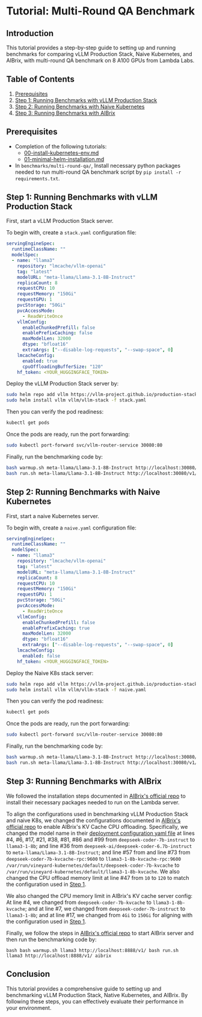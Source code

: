 # Tutorial: Multi-Round QA Benchmark

## Introduction

This tutorial provides a step-by-step guide to setting up and running benchmarks for comparing vLLM Production Stack, Naive Kubernetes, and AIBrix, with multi-round QA benchmark on 8 A100 GPUs from Lambda Labs.

## Table of Contents

1. [Prerequisites](#prerequisites)
2. [Step 1: Running Benchmarks with vLLM Production Stack](#step-1-running-benchmarks-with-vllm-production-stack)
3. [Step 2: Running Benchmarks with Naive Kubernetes](#step-2-running-benchmarks-with-naive-kubernetes)
4. [Step 3: Running Benchmarks with AIBrix](#step-3-running-benchmarks-with-aibrix)

## Prerequisites

- Completion of the following tutorials:
  - [00-install-kubernetes-env.md](00-install-kubernetes-env.md)
  - [01-minimal-helm-installation.md](01-minimal-helm-installation.md)
- In `benchmarks/multi-round-qa/`, Install necessary python packages needed to run multi-round QA benchmark script by `pip install -r requirements.txt`.

## Step 1: Running Benchmarks with vLLM Production Stack

First, start a vLLM Production Stack server.

To begin with, create a `stack.yaml` configuration file:

```yaml
servingEngineSpec:
  runtimeClassName: ""
  modelSpec:
  - name: "llama3"
    repository: "lmcache/vllm-openai"
    tag: "latest"
    modelURL: "meta-llama/Llama-3.1-8B-Instruct"
    replicaCount: 8
    requestCPU: 10
    requestMemory: "150Gi"
    requestGPU: 1
    pvcStorage: "50Gi"
    pvcAccessMode:
      - ReadWriteOnce
    vllmConfig:
      enableChunkedPrefill: false
      enablePrefixCaching: false
      maxModelLen: 32000
      dtype: "bfloat16"
      extraArgs: ["--disable-log-requests", "--swap-space", 0]
    lmcacheConfig:
      enabled: true
      cpuOffloadingBufferSize: "120"
    hf_token: <YOUR_HUGGINGFACE_TOKEN>
```

Deploy the vLLM Production Stack server by:

```bash
sudo helm repo add vllm https://vllm-project.github.io/production-stack
sudo helm install vllm vllm/vllm-stack -f stack.yaml
```

Then you can verify the pod readiness:

```bash
kubectl get pods
```

Once the pods are ready, run the port forwarding:

```bash
sudo kubectl port-forward svc/vllm-router-service 30080:80
```

Finally, run the benchmarking code by:

```bash
bash warmup.sh meta-llama/Llama-3.1-8B-Instruct http://localhost:30080/v1/
bash run.sh meta-llama/Llama-3.1-8B-Instruct http://localhost:30080/v1/ stack
```

## Step 2: Running Benchmarks with Naive Kubernetes

First, start a naive Kubernetes server.

To begin with, create a `naive.yaml` configuration file:

```yaml
servingEngineSpec:
  runtimeClassName: ""
  modelSpec:
  - name: "llama3"
    repository: "lmcache/vllm-openai"
    tag: "latest"
    modelURL: "meta-llama/Llama-3.1-8B-Instruct"
    replicaCount: 8
    requestCPU: 10
    requestMemory: "150Gi"
    requestGPU: 1
    pvcStorage: "50Gi"
    pvcAccessMode:
      - ReadWriteOnce
    vllmConfig:
      enableChunkedPrefill: false
      enablePrefixCaching: true
      maxModelLen: 32000
      dtype: "bfloat16"
      extraArgs: ["--disable-log-requests", "--swap-space", 0]
    lmcacheConfig:
      enabled: false
    hf_token: <YOUR_HUGGINGFACE_TOKEN>
```

Deploy the Naive K8s stack server:

```bash
sudo helm repo add vllm https://vllm-project.github.io/production-stack
sudo helm install vllm vllm/vllm-stack -f naive.yaml
```

Then you can verify the pod readiness:

```bash
kubectl get pods
```

Once the pods are ready, run the port forwarding:

```bash
sudo kubectl port-forward svc/vllm-router-service 30080:80
```

Finally, run the benchmarking code by:

```bash
bash warmup.sh meta-llama/Llama-3.1-8B-Instruct http://localhost:30080/v1/
bash run.sh meta-llama/Llama-3.1-8B-Instruct http://localhost:30080/v1/ native
```

## Step 3: Running Benchmarks with AIBrix

We followed the installation steps documented in [AIBrix's official repo](https://aibrix.readthedocs.io/latest/getting_started/installation/lambda.html) to install their necessary packages needed to run on the Lambda server.

To align the configurations used in benchmarking vLLM Production Stack and naive K8s, we changed the configurations documented in [AIBrix's official repo](https://aibrix.readthedocs.io/latest/features/distributed-kv-cache.html) to enable AIBrix's KV Cache CPU offloading.
Specifically, we changed the model name in their [deployment configuration yaml file](https://aibrix.readthedocs.io/latest/features/distributed-kv-cache.html) at lines #4, #6, #17, #21, #38, #81, #86 and #99 from `deepseek-coder-7b-instruct` to `llama3-1-8b`; and line #36 from `deepseek-ai/deepseek-coder-6.7b-instruct` to `meta-llama/Llama-3.1-8B-Instruct`; and line #57 from and line #73 from `deepseek-coder-7b-kvcache-rpc:9600` to `llama3-1-8b-kvcache-rpc:9600` `/var/run/vineyard-kubernetes/default/deepseek-coder-7b-kvcache` to `/var/run/vineyard-kubernetes/default/llama3-1-8b-kvcache`.
We also changed the CPU offload memory limit at line #47 from `10` to `120` to match the configuration used in [Step 1](#step-1-running-benchmarks-with-vllm-production-stack).

We also changed the CPU memory limit in AIBrix's KV cache server config: At line #4, we changed from `deepseek-coder-7b-kvcache` to `llama3-1-8b-kvcache`; and at line #7, we changed from `deepseek-coder-7b-instruct` to `llama3-1-8b`; and at line #17, we changed from `4Gi` to `150Gi` for aligning with the configuration used in [Step 1](#step-1-running-benchmarks-with-vllm-production-stack).

Finally, we follow the steps in [AIBrix's official repo](https://aibrix.readthedocs.io/latest/getting_started/installation/lambda.html) to start AIBrix server and then run the benchmarking code by:

`bash
bash warmup.sh llama3 http://localhost:8888/v1/
bash run.sh llama3 http://localhost:8888/v1/ aibrix
`

## Conclusion

This tutorial provides a comprehensive guide to setting up and benchmarking vLLM Production Stack, Native Kubernetes, and AIBrix. By following these steps, you can effectively evaluate their performance in your environment.
